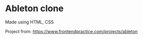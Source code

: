 # Ableton clone

Made using HTML, CSS

Project from:
https://www.frontendpractice.com/projects/ableton
